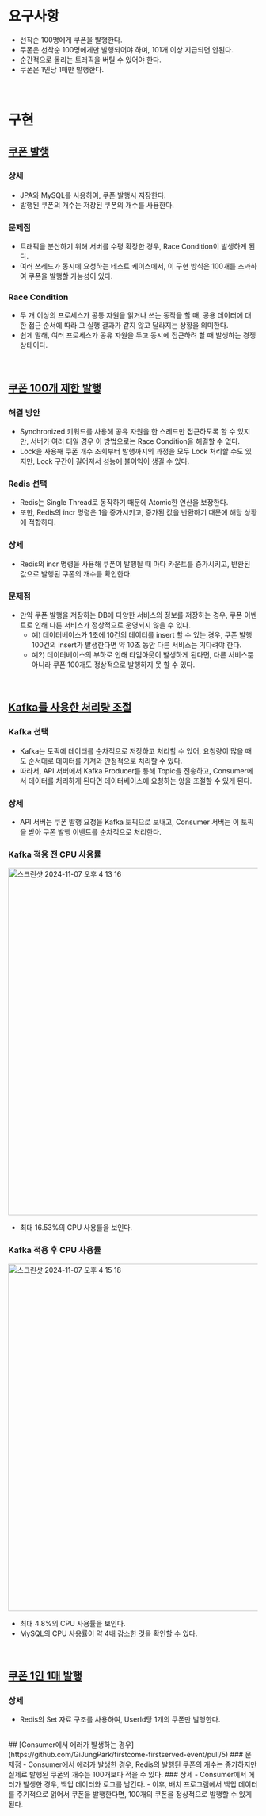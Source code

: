 # 요구사항
- 선착순 100명에게 쿠폰을 발행한다.
- 쿠폰은 선착순 100명에게만 발행되어야 하며, 101개 이상 지급되면 안된다.
- 순간적으로 몰리는 트래픽을 버틸 수 있어야 한다.
- 쿠폰은 1인당 1매만 발행한다.

<br>

# 구현
## [쿠폰 발행](https://github.com/GiJungPark/firstcome-firstserved-event/pull/1)
### 상세
- JPA와 MySQL를 사용하여, 쿠폰 발행시 저장한다.
- 발행된 쿠폰의 개수는 저장된 쿠폰의 개수를 사용한다.
### 문제점
- 트래픽을 분산하기 위해 서버를 수평 확장한 경우, Race Condition이 발생하게 된다.
- 여러 쓰레드가 동시에 요청하는 테스트 케이스에서, 이 구현 방식은 100개를 초과하여 쿠폰을 발행할 가능성이 있다.
### Race Condition
- 두 개 이상의 프로세스가 공통 자원을 읽거나 쓰는 동작을 할 때, 공용 데이터에 대한 접근 순서에 따라 그 실행 결과가 같지 않고 달라지는 상황을 의미한다.
- 쉽게 말해, 여러 프로세스가 공유 자원을 두고 동시에 접근하려 할 때 발생하는 경쟁 상태이다.

<br>

## [쿠폰 100개 제한 발행](https://github.com/GiJungPark/firstcome-firstserved-event/pull/2)
### 해결 방안
- Synchronized 키워드를 사용해 공유 자원을 한 스레드만 접근하도록 할 수 있지만, 서버가 여러 대일 경우 이 방법으로는 Race Condition을 해결할 수 없다.
- Lock을 사용해 쿠폰 개수 조회부터 발행까지의 과정을 모두 Lock 처리할 수도 있지만, Lock 구간이 길어져서 성능에 불이익이 생길 수 있다.
### Redis 선택
- Redis는 Single Thread로 동작하기 때문에 Atomic한 연산을 보장한다.
- 또한, Redis의 incr 명령은 1을 증가시키고, 증가된 값을 반환하기 때문에 해당 상황에 적합하다.
### 상세
- Redis의 incr 명령을 사용해 쿠폰이 발행될 때 마다 카운트를 증가시키고, 반환된 값으로 발행된 쿠폰의 개수를 확인한다.
### 문제점
- 만약 쿠폰 발행을 저장하는 DB에 다양한 서비스의 정보를 저장하는 경우, 쿠폰 이벤트로 인해 다른 서비스가 정상적으로 운영되지 않을 수 있다.
  - 예) 데이터베이스가 1초에 10건의 데이터를 insert 할 수 있는 경우, 쿠폰 발행 100건의 insert가 발생한다면 약 10초 동안 다른 서비스는 기다려야 한다.
  - 예2) 데이터베이스의 부하로 인해 타임아웃이 발생하게 된다면, 다른 서비스뿐 아니라 쿠폰 100개도 정상적으로 발행하지 못 할 수 있다.

<br>

## [Kafka를 사용한 처리량 조절](https://github.com/GiJungPark/firstcome-firstserved-event/pull/3)
### Kafka 선택
- Kafka는 토픽에 데이터를 순차적으로 저장하고 처리할 수 있어, 요청량이 많을 때도 순서대로 데이터를 가져와 안정적으로 처리할 수 있다.
- 따라서, API 서버에서 Kafka Producer를 통해 Topic을 전송하고, Consumer에서 데이터를 처리하게 된다면 데이터베이스에 요청하는 양을 조절할 수 있게 된다.
### 상세
- API 서버는 쿠폰 발행 요청을 Kafka 토픽으로 보내고, Consumer 서버는 이 토픽을 받아 쿠폰 발행 이벤트를 순차적으로 처리한다.
### Kafka 적용 전 CPU 사용률
<img width="700" alt="스크린샷 2024-11-07 오후 4 13 16" src="https://github.com/user-attachments/assets/825e1d65-3744-4f87-a187-94eeeaad8b93"><br>
- 최대 16.53%의 CPU 사용률을 보인다.
### Kafka 적용 후 CPU 사용률
<img width="700" alt="스크린샷 2024-11-07 오후 4 15 18" src="https://github.com/user-attachments/assets/925b15b9-f4fc-4ea5-8749-3fe4643180b8"><br>
- 최대 4.8%의 CPU 사용률을 보인다.
- MySQL의 CPU 사용률이 약 4배 감소한 것을 확인할 수 있다.

<br>

## [쿠폰 1인 1매 발행](https://github.com/GiJungPark/firstcome-firstserved-event/pull/4)
### 상세
- Redis의 Set 자료 구조를 사용하여, UserId당 1개의 쿠폰만 발행한다.
<br>
## [Consumer에서 에러가 발생하는 경우](https://github.com/GiJungPark/firstcome-firstserved-event/pull/5)
### 문제점
- Consumer에서 에러가 발생한 경우, Redis의 발행된 쿠폰의 개수는 증가하지만 실제로 발행된 쿠폰의 개수는 100개보다 적을 수 있다.
### 상세
- Consumer에서 에러가 발생한 경우, 백업 데이터와 로그를 남긴다.
- 이후, 배치 프로그램에서 백업 데이터를 주기적으로 읽어서 쿠폰을 발행한다면, 100개의 쿠폰을 정상적으로 발행할 수 있게 된다.